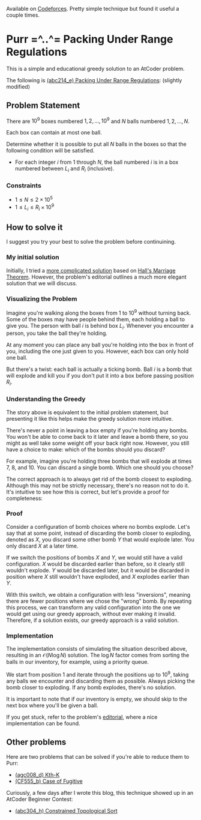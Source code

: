 Available on [Codeforces](https://codeforces.com/blog/entry/117138).
Pretty simple technique but found it useful a couple times.


# Purr =^..^= Packing Under Range Regulations

This is a simple and educational greedy solution to an AtCoder problem.

The following is [(abc214_e) Packing Under Range Regulations](https://atcoder.jp/contests/abc214/tasks/abc214_e): (slightly modified)

## Problem Statement

There are $10^9$ boxes numbered $1, 2, \ldots, 10^9$ and $N$ balls numbered $1, 2, \ldots, N$.

Each box can contain at most one ball.

Determine whether it is possible to put all $N$ balls in the boxes so that the following condition will be satisfied.

- For each integer $i$ from $1$ through $N$, the ball numbered $i$ is in a box numbered between $L_i$ and $R_i$ (inclusive).

### Constraints

- $1 \leq N \leq 2 \times 10^5$
- $1 \leq L_i \leq R_i \times 10^9$

## How to solve it

I suggest you try your best to solve the problem before continuining.

### My initial solution

Initially, I tried a
[more complicated solution](https://atcoder.jp/contests/abc214/submissions/37551484)
based on
[Hall's Marriage Theorem](https://en.wikipedia.org/wiki/Hall%27s_marriage_theorem).
However, the problem's editorial outlines a much more elegant solution that we will discuss.

### Visualizing the Problem

Imagine you're walking along the boxes from $1$ to $10^9$ without turning back.
Some of the boxes may have people behind them, each holding a ball to give you.
The person with ball $i$ is behind box $L_i$.
Whenever you encounter a person, you take the ball they're holding.

At any moment you can place any ball you're holding into the box in front of you,
including the one just given to you.
However, each box can only hold one ball.

But there's a twist: each ball is actually a ticking bomb.
Ball $i$ is a bomb that will explode and kill you if you don't put it into a box
before passing position $R_i$.

### Understanding the Greedy

The story above is equivalent to the initial problem statement,
but presenting it like this helps make the greedy solution more intuitive.

There's never a point in leaving a box empty if you're holding any bombs.
You won't be able to come back to it later and leave a bomb there,
so you might as well take some weight off your back right now.
However, you still have a choice to make: which of the bombs should you discard?

For example, imagine you're holding three bombs that will explode at times $7$, $8$, and $10$.
You can discard a single bomb. Which one should you choose?

The correct approach is to always get rid of the bomb closest to exploding.
Although this may not be strictly necessary, there's no reason not to do it.
It's intuitive to see how this is correct, but let's provide a proof for completeness:

### Proof

Consider a configuration of bomb choices where no bombs explode.
Let's say that at some point, instead of discarding the bomb closer to exploding,
denoted as $X$, you discard some other bomb $Y$ that would explode later.
You only discard $X$ at a later time.

If we switch the positions of bombs $X$ and $Y$, we would still have a valid configuration.
$X$ would be discarded earlier than before, so it clearly still wouldn't explode.
$Y$ would be discarded later,
but it would be discarded in position where $X$ still wouldn't have exploded,
and $X$ explodes earlier than $Y$.

With this switch, we obtain a configuration with less "inversions",
meaning there are fewer positions where we chose the "wrong" bomb.
By repeating this process,
we can transform any valid configuration into the one we would get using our greedy approach,
without ever making it invalid.
Therefore, if a solution exists, our greedy approach is a valid solution.

### Implementation

The implementation consists of simulating the situation described above,
resulting in an $\mathcal{O}(N\log N)$ solution.
The $\log N$ factor comes from sorting the balls in our inventory, for example, using a priority queue.

We start from position $1$ and iterate through the positions up to $10^9$,
taking any balls we encounter and discarding them as possible.
Always picking the bomb closer to exploding.
If any bomb explodes, there's no solution.

It is important to note that if our inventory is empty,
we should skip to the next box where you'll be given a ball.

If you get stuck, refer to the problem's [editorial](https://atcoder.jp/contests/abc214/editorial/2446),
where a nice implementation can be found.

## Other problems

Here are two problems that can be solved if you're able to reduce them to Purr:

- [(agc008_d) Kth-K](https://atcoder.jp/contests/agc008/tasks/agc008_d)
- [(CF555_b) Case of Fugitive](https://codeforces.com/problemset/problem/555/B)

Curiously, a few days after I wrote this blog, this technique showed up in an AtCoder Beginner Contest:

- [(abc304_h) Constrained Topological Sort](https://atcoder.jp/contests/abc304/tasks/abc304_h)
